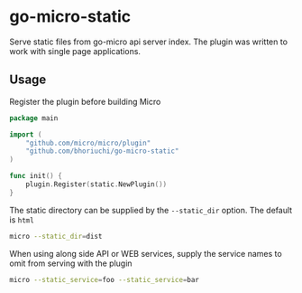 # go-micro-static
Serve static files from go-micro api server index. The plugin was written to work with single page applications.

## Usage

Register the plugin before building Micro

```go
package main

import (
	"github.com/micro/micro/plugin"
	"github.com/bhoriuchi/go-micro-static"
)

func init() {
	plugin.Register(static.NewPlugin())
}
```

The static directory can be supplied by the `--static_dir` option. The default is `html`

```sh
micro --static_dir=dist
```

When using along side API or WEB services, supply the service names to omit from serving with the plugin

```sh
micro --static_service=foo --static_service=bar
```
